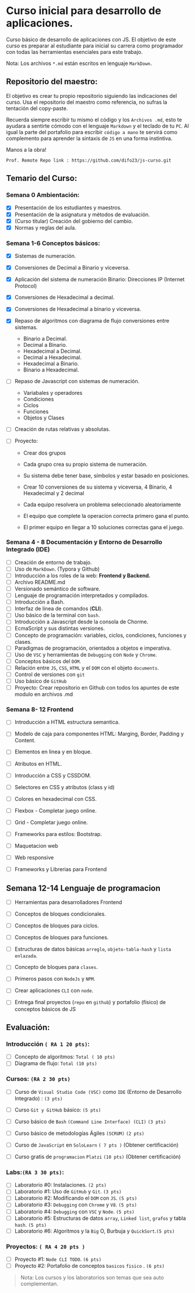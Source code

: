# Curso inicial para desarrollo de aplicaciones.

Curso básico de desarrollo de aplicaciones con JS. El objetivo de este curso es preparar al estudiante para inicial su carrera como programador  con todas las herramientas esenciales para este trabajo. 

Nota: Los archivos `*.md`  están escritos en lenguaje `MarkDown`.


## Repositorio del maestro:
El objetivo es crear tu propio repositorio siguiendo las indicaciones del curso. Usa el repositorio del maestro como referencia, no sufras la tentación del copy-paste. 

Recuerda siempre escribir tu mismo el código y los `Archivos .md`, esto te ayudara a sentirte cómodo con el lenguaje `Markdown` y el teclado de tu `PC`. Al igual la parte del portafolio para escribir `código a mano` te servirá como complemento para aprender la sintaxis de `JS` en una forma instintiva. 

Manos a la obra! 

`Prof. Remote Repo link : https://github.com/difo23/js-curso.git`

## Temario del Curso:

### Semana 0 Ambientación:

- [x] Presentación de los estudiantes y maestros.
- [x] Presentación de la asignatura y métodos de evaluación.
- [x] (Curso titular) Creación del gobierno del cambio.
- [x] Normas y reglas del aula.

### Semana 1-6 Conceptos básicos:

* [x] Sistemas de numeración.

* [x] Conversiones de Decimal a Binario y viceversa.

* [x] Aplicación del sistema de numeración Binario: Direcciones IP (Internet Protocol)

* [x] Conversiones de Hexadecimal  a decimal.

* [x] Conversiones de Hexadecimal a binario y viceversa.

* [x] Repaso de algoritmos con diagrama de flujo conversiones entre sistemas.

  - Binario a Decimal.
  - Decimal a Binario.
  - Hexadecimal a Decimal.
  - Decimal a Hexadecimal.
  - Hexadecimal a Binario.
  - Binario a Hexadecimal.

* [ ] Repaso de Javascript con sistemas de numeración. 

  - Variabales y operadores
  - Condiciones
  - Ciclos
  - Funciones
  - Objetos y Clases

* [ ] Creación de rutas relativas y absolutas.

* [ ] Proyecto: 

  - Crear dos grupos

  - Cada grupo crea su propio sistema de numeración.
  - Su sistema debe tener base, símbolos y estar basado en posiciones.
  - Crear 10 conversiones de su sistema y viceversa,  4 Binario,  4 Hexadecimal y  2 decimal
  - Cada equipo resolvera un problema seleccionado aleatoriamente
  - El equipo que complete la operacion correcta primero gana el punto.
  - El primer equipo en llegar a 10 soluciones correctas gana el  juego.

### Semana 4 - 8 Documentación y  Entorno de Desarrollo Integrado (IDE)

* [ ] Creación de entorno de trabajo.
* [ ] Uso de `MarkDown`. (Typora y Github) 
* [ ] Introducción a los roles de la web: **Frontend y Backend.**
* [ ] Archivo README.md
* [ ] Versionado semántico de software.
* [ ] Lenguaje de programación interpretados y compilados.
* [ ] Introducción a Bash.
* [ ] Interfaz de linea de comandos (**CLI**).
* [ ] Uso básico de la terminal con `bash`.
* [ ] Introducción a Javascript desde la consola de Chorme.
* [ ] EcmaScript  y sus distintas versiones.
* [ ] Concepto de programación: variables, ciclos, condiciones, funciones y clases.
* [ ] Paradigmas de programación, orientados a objetos e imperativa.
* [ ] Uso de `VSC` y herramientas de `Debugging` con `Node` y `Chrome`.
* [ ] Conceptos básicos del `DOM`. 
* [ ] Relación entre `JS`, `CSS`, `HTML` y el `DOM` con el objeto `documents`.
* [ ] Control de versiones con `git`
* [ ] Uso básico de `GitHub`
* [ ] Proyecto: Crear repositorio en Github con todos los apuntes de este modulo en archivos .md

### Semana 8- 12  Frontend

* [ ] Introducción a HTML estructura semantica.

* [ ] Modelo de caja para componentes HTML:  Marging, Border, Padding y Content.

* [ ] Elementos en linea y en bloque.

* [ ] Atributos en HTML.

* [ ] Introducción a CSS y CSSDOM.

* [ ] Selectores en CSS y atributos (class y id)

* [ ] Colores en hexadecimal con CSS.

* [ ] Flexbox  - Completar juego online.

* [ ] Grid - Completar juego online.

* [ ] Frameworks para estilos: Bootstrap.
* [ ] Maquetacion web
* [ ] Web responsive
* [ ] Frameworks y Librerias para Frontend

  

## Semana 12-14 Lenguaje de programacion

* [ ] Herramientas para desarrolladores Frontend
* [ ] Conceptos de bloques condicionales.
* [ ] Conceptos de bloques para ciclos.
* [ ] Conceptos de bloques para funciones.
* [ ] Estructuras de datos básicas `arreglo`, `objeto-tabla-hash` y `lista enlazada`.
* [ ] Concepto de bloques para `clases`.
* [ ] Primeros pasos con `NodeJs` y `NPM`.
* [ ] Crear aplicaciones `CLI` con `node`.
* [ ] Entrega final proyectos (`repo` en `github`) y portafolio (físico) de conceptos básicos de JS




## Evaluación:

### Introducción `( RA 1 20 pts)`:

* [ ] Concepto de algoritmos: `Total ( 10 pts)`
* [ ] Diagrama de flujo: `Total (10 pts)`
### Cursos: `(RA 2 30 pts)` 

* [ ] Curso de `Visual Studio Code (VSC)` como `IDE` (Entorno de Desarrollo Integrado) : `(3 pts)`  
* [ ] Curso `Git y GitHub` básico: `(5 pts)`
* [ ] Curso básico de `Bash`  `(Command Line Interface) (CLI)` `(3 pts)`
* [ ] Curso básico de metodologías Ágiles `(SCRUM)` `(2 pts)`
* [ ] Curso de `JavaScript` en `SoloLearn` `( 7 pts )` (Obtener certificación)
* [ ] Curso gratis de `programacion` `Platzi` `(10 pts)` (Obtener certificación)


### Labs:`(RA 3 30 pts)`:

* [ ] Laboratorio #0: Instalaciones. `(2 pts)`
* [ ] Laboratorio #1: Uso de `GitHub` y `Git`. `(3 pts)`
* [ ] Laboratorio #2: Modificando el `DOM` con `JS`. `(5 pts)`
* [ ] Laboratorio #3: `Debugging` con `Chrome` y `V8`. `(5 pts)`
* [ ] Laboratorio #4: `Debugging` con `VSC` y `Node`. `(5 pts)`
* [ ] Laboratorio #5: Estructuras de datos `array`, `Linked list`, `grafos` y tabla `hash`. `(5 pts)`
* [ ] Laboratorio #6: Algoritmos y la `Big` O, Burbuja y `QuickSort`.`(5 pts)`

### Proyectos: `( RA 4 20 pts )`

* [ ] Proyecto #1: `Node CLI TODO`. `(6 pts)`
* [ ] Proyecto #2: Portafolio de conceptos `basicos` `fisico` . `(6 pts)`

> Nota: Los cursos y los laboratorios son temas que sea auto complementan. 



